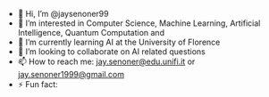 - 👋 Hi, I’m @jaysenoner99
- 👀 I’m interested in Computer Science, Machine Learning, Artificial Intelligence, Quantum Computation and 
- 🌱 I’m currently learning AI at the University of Florence
- 💞️ I’m looking to collaborate on AI related questions
- 📫 How to reach me: jay.senoner@edu.unifi.it or jay.senoner1999@gmail.com
- ⚡ Fun fact: 

<!---
jaysenoner99/jaysenoner99 is a ✨ special ✨ repository because its `README.md` (this file) appears on your GitHub profile.
You can click the Preview link to take a look at your changes.
--->
